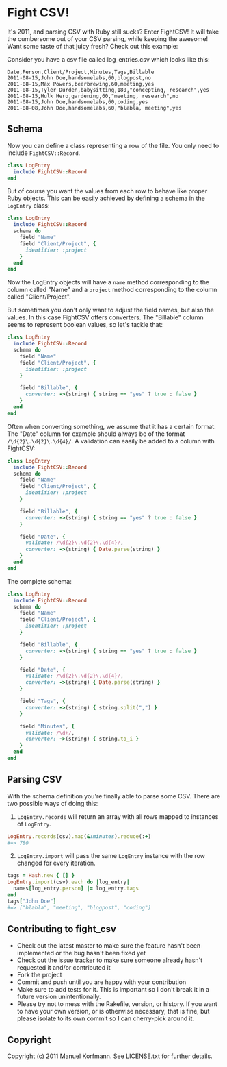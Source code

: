 # Fight CSV!

It's 2011, and parsing CSV with Ruby still sucks? Enter FightCSV! It
will take the cumbersome out of your CSV parsing, while keeping the
awesome! Want some taste of that juicy fresh? Check out this example:

Consider you have a csv file called log_entries.csv which looks like
this:

```
Date,Person,Client/Project,Minutes,Tags,Billable
2011-08-15,John Doe,handsomelabs,60,blogpost,no
2011-08-15,Max Powers,beerbrewing,60,meeting,yes
2011-08-15,Tyler Durden,babysitting,180,"concepting, research",yes
2011-08-15,Hulk Hero,gardening,60,"meeting, research",no
2011-08-15,John Doe,handsomelabs,60,coding,yes
2011-08-08,John Doe,handsomelabs,60,"blabla, meeting",yes
```

## Schema

Now you can define a class representing a row of the file. You only need
to include ```FightCSV::Record```.

```ruby
class LogEntry
  include FightCSV::Record
end
```

But of course you want the values from each row to behave like proper
Ruby objects. This can be easily achieved by defining a schema in the
```LogEntry``` class:

```ruby
class LogEntry
  include FightCSV::Record
  schema do
    field "Name"
    field "Client/Project", {
      identifier: :project
    }
  end
end
```

Now the LogEntry objects will have a ```name``` method corresponding to
the column called "Name" and a ```project``` method corresponding to the
column called "Client/Project".

But sometimes you don't only want to adjust the field names, but also
the values. In this case FightCSV offers converters. The "Billable"
column seems to represent boolean values, so let's tackle that:

```ruby
class LogEntry
  include FightCSV::Record
  schema do
    field "Name"
    field "Client/Project", {
      identifier: :project
    }

    field "Billable", {
      converter: ->(string) { string == "yes" ? true : false }
    }
  end
end

```

Often when converting something, we assume that it has a certain format.
The "Date" column for example should always be of the format
```/\d{2}\.\d{2}\.\d{4}/```. A validation can easily be added to a column
with FightCSV:

```ruby
class LogEntry
  include FightCSV::Record
  schema do
    field "Name"
    field "Client/Project", {
      identifier: :project
    }

    field "Billable", {
      converter: ->(string) { string == "yes" ? true : false }
    }

    field "Date", {
      validate: /\d{2}\.\d{2}\.\d{4}/,
      converter: ->(string) { Date.parse(string) }
    }
  end
end
```

The complete schema:

```ruby
class LogEntry
  include FightCSV::Record
  schema do
    field "Name"
    field "Client/Project", {
      identifier: :project
    }

    field "Billable", {
      converter: ->(string) { string == "yes" ? true : false }
    }

    field "Date", {
      validate: /\d{2}\.\d{2}\.\d{4}/,
      converter: ->(string) { Date.parse(string) }
    }

    field "Tags", {
      converter: ->(string) { string.split(",") }
    }

    field "Minutes", {
      validate: /\d+/,
      converter: ->(string) { string.to_i }
    }
  end
end
```

## Parsing CSV

With the schema definition you're finally able to parse some CSV. There
are two possible ways of doing this:

1. ```LogEntry.records``` will return an array with all rows
   mapped to instances of ```LogEntry```.

```ruby
LogEntry.records(csv).map(&:minutes).reduce(:+)
#=> 780
```

2. ```LogEntry.import``` will pass the same ```LogEntry``` instance with the
   row changed for every iteration.

```ruby
tags = Hash.new { [] }
LogEntry.import(csv).each do |log_entry|
  names[log_entry.person] |= log_entry.tags
end
tags["John Doe"]
#=> ["blabla", "meeting", "blogpost", "coding"]
```


## Contributing to fight\_csv
* Check out the latest master to make sure the feature hasn't been implemented or the bug hasn't been fixed yet
* Check out the issue tracker to make sure someone already hasn't requested it and/or contributed it
* Fork the project
* Commit and push until you are happy with your contribution
* Make sure to add tests for it. This is important so I don't break it in a future version unintentionally.
* Please try not to mess with the Rakefile, version, or history. If you want to have your own version, or is otherwise necessary, that is fine, but please isolate to its own commit so I can cherry-pick around it.

## Copyright

Copyright (c) 2011 Manuel Korfmann. See LICENSE.txt for
further details.

